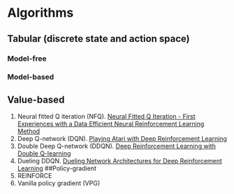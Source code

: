# Algorithms
## Tabular (discrete state and action space)
### Model-free
### Model-based
## Value-based
1. Neural fitted Q iteration (NFQ). [Neural Fitted Q Iteration - First Experiences with a Data Efficient Neural Reinforcement Learning Method](https://ml.informatik.uni-freiburg.de/former/_media/publications/rieecml05.pdf)
2. Deep Q-network (DQN). [Playing Atari with Deep Reinforcement Learning](https://www.cs.toronto.edu/~vmnih/docs/dqn.pdf)
3. Double Deep Q-network (DDQN). [Deep Reinforcement Learning with Double Q-learning](https://arxiv.org/abs/1509.06461)
4. Dueling DDQN. [Dueling Network Architectures for Deep Reinforcement Learning](https://arxiv.org/abs/1511.06581)
##Policy-gradient
1. REINFORCE
2. Vanilla policy gradient (VPG)